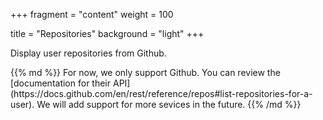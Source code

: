+++
fragment = "content"
weight = 100

title = "Repositories"
background = "light"
+++

Display user repositories from Github.

<!--more-->

<div class="alert alert-primary" role="alert">
{{% md %}}
For now, we only support Github. You can review the [documentation for their API](https://docs.github.com/en/rest/reference/repos#list-repositories-for-a-user).  
We will add support for more sevices in the future.
{{% /md %}}
</div>
